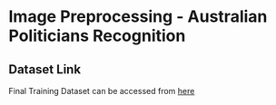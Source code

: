 # Image Preprocessing - Australian Politicians Recognition
## Dataset Link
Final Training Dataset can be accessed from [here](https://drive.google.com/open?id=1_KN9NREFmI6dlWiiq6G-EJhpVM1jj7LN "Dataset_link")
